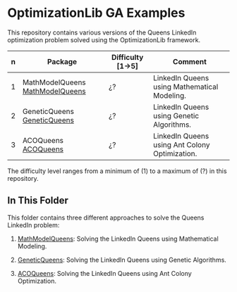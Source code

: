 # OptimizationLib GA Examples
This repository contains various versions of the Queens LinkedIn optimization problem solved using the OptimizationLib framework.


| n | Package                                                                                                                                                             | Difficulty [1&rarr;5] | Comment                                        |
|---|---------------------------------------------------------------------------------------------------------------------------------------------------------------------|-----------------------|------------------------------------------------|
| 1 | MathModelQueens [MathModelQueens](https://github.com/SergioOyaga/LinkedInOptimizationExamples/tree/master/src/main/java/org/soyaga/examples/Queens/MathModelQueens) | ¿?                    | LinkedIn Queens using Mathematical Modeling.   |
| 2 | GeneticQueens [GeneticQueens](https://github.com/SergioOyaga/LinkedInOptimizationExamples/tree/master/src/main/java/org/soyaga/examples/Queens/GeneticQueens)       | ¿?                    | LinkedIn Queens using Genetic Algorithms.      |
| 3 | ACOQueens [ACOQueens](https://github.com/SergioOyaga/LinkedInOptimizationExamples/tree/master/src/main/java/org/soyaga/examples/Queens/ACOQueens)                   | ¿?                    | LinkedIn Queens using Ant Colony Optimization. |

The difficulty level ranges from a minimum of (1) to a maximum of (?) in this repository.

## In This Folder

This folder contains three different approaches to solve the Queens LinkedIn problem:

1. [MathModelQueens](https://github.com/SergioOyaga/LinkedInOptimizationExamples/tree/master/src/main/java/org/soyaga/examples/Queens/MathModelQueens):
   Solving the LinkedIn Queens using Mathematical Modeling.

2. [GeneticQueens](https://github.com/SergioOyaga/LinkedInOptimizationExamples/tree/master/src/main/java/org/soyaga/examples/Queens/GeneticQueens):
   Solving the LinkedIn Queens using Genetic Algorithms.

3. [ACOQueens](https://github.com/SergioOyaga/LinkedInOptimizationExamples/tree/master/src/main/java/org/soyaga/examples/Queens/ACOQueens):
   Solving the LinkedIn Queens using Ant Colony Optimization.

